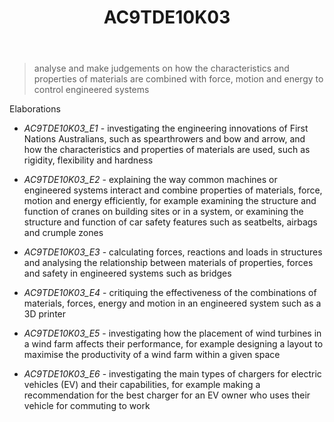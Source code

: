 ﻿---
backlinks:
- title: Learning Areas
  url: /sense/Teaching/Curriculum/v9/v9-learning-areas.html
tags: australian-curriculum
title: AC9TDE10K03
type: note
---
> analyse and make judgements on how the characteristics and properties of materials are combined with force, motion and energy to control engineered systems

Elaborations


- _AC9TDE10K03_E1_ - investigating the engineering innovations of First Nations Australians, such as spearthrowers and bow and arrow, and how the characteristics and properties of materials are used, such as rigidity, flexibility and hardness

- _AC9TDE10K03_E2_ - explaining the way common machines or engineered systems interact and combine properties of materials, force, motion and energy efficiently, for example examining the structure and function of cranes on building sites or in a system, or examining the structure and function of car safety features such as seatbelts, airbags and crumple zones

- _AC9TDE10K03_E3_ - calculating forces, reactions and loads in structures and analysing the relationship between materials of properties, forces and safety in engineered systems such as bridges

- _AC9TDE10K03_E4_ - critiquing the effectiveness of the combinations of materials, forces, energy and motion in an engineered system such as a 3D printer

- _AC9TDE10K03_E5_ - investigating how the placement of wind turbines in a wind farm affects their performance, for example designing a layout to maximise the productivity of a wind farm within a given space

- _AC9TDE10K03_E6_ - investigating the main types of chargers for electric vehicles (EV) and their capabilities, for example making a recommendation for the best charger for an EV owner who uses their vehicle for commuting to work